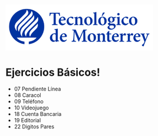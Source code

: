 ![Tec de Monterrey](images/logotecmty.png)
# Ejercicios Básicos!

- 07 Pendiente Línea
- 08 Caracol
- 09 Teléfono
- 10 Videojuego
- 18 Cuenta Bancaria
- 19 Editorial
- 22 Digitos Pares
